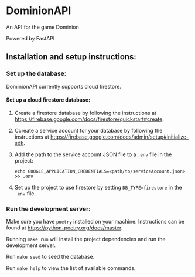 # DominionAPI

An API for the game Dominion

Powered by FastAPI

## Installation and setup instructions:

### Set up the database:
DominionAPI currently supports cloud firestore. 

#### Set up a cloud firestore database:
1. Create a firestore database by following the instructions at https://firebase.google.com/docs/firestore/quickstart#create.

2. Ccreate a service account for your database by following the instructions at https://firebase.google.com/docs/admin/setup#initialize-sdk.

3. Add the path to the service account JSON file to a `.env` file in the project:
   ```shell
   echo GOOGLE_APPLICATION_CREDENTIALS=<path/to/serviceAccount.json> >> .env
   ```

5. Set up the project to use firestore by setting `DB_TYPE=firestore` in the `.env` file.

### Run the development server:
Make sure you have `poetry` installed on your machine. Instructions can be found at https://python-poetry.org/docs/master.

Running `make run` will install the project dependencies and run the development server.

Run `make seed` to seed the database.

Run `make help` to view the list of available commands.
